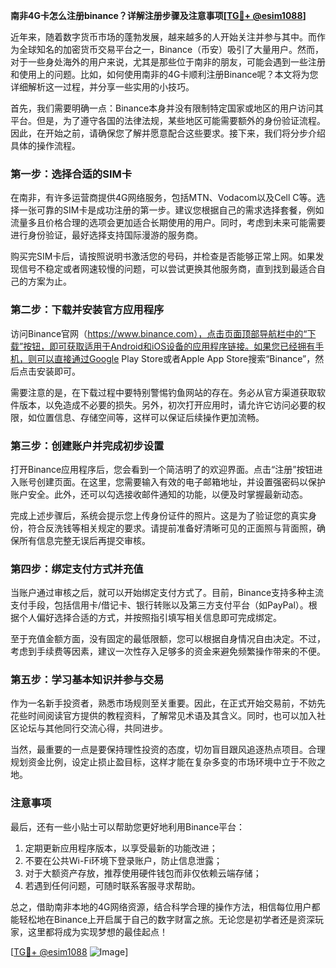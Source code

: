 **南非4G卡怎么注册binance？详解注册步骤及注意事项[[TG💪+ @esim1088](https://t.me/s/esim1088)]**

近年来，随着数字货币市场的蓬勃发展，越来越多的人开始关注并参与其中。而作为全球知名的加密货币交易平台之一，Binance（币安）吸引了大量用户。然而，对于一些身处海外的用户来说，尤其是那些位于南非的朋友，可能会遇到一些注册和使用上的问题。比如，如何使用南非的4G卡顺利注册Binance呢？本文将为您详细解析这一过程，并分享一些实用的小技巧。

首先，我们需要明确一点：Binance本身并没有限制特定国家或地区的用户访问其平台。但是，为了遵守各国的法律法规，某些地区可能需要额外的身份验证流程。因此，在开始之前，请确保您了解并愿意配合这些要求。接下来，我们将分步介绍具体的操作流程。

### 第一步：选择合适的SIM卡

在南非，有许多运营商提供4G网络服务，包括MTN、Vodacom以及Cell C等。选择一张可靠的SIM卡是成功注册的第一步。建议您根据自己的需求选择套餐，例如流量多且价格合理的选项会更加适合长期使用的用户。同时，考虑到未来可能需要进行身份验证，最好选择支持国际漫游的服务商。

购买完SIM卡后，请按照说明书激活您的号码，并检查是否能够正常上网。如果发现信号不稳定或者网速较慢的问题，可以尝试更换其他服务商，直到找到最适合自己的方案为止。

### 第二步：下载并安装官方应用程序

访问Binance官网（https://www.binance.com），点击页面顶部导航栏中的“下载”按钮，即可获取适用于Android和iOS设备的应用程序链接。如果您已经拥有手机，则可以直接通过Google Play Store或者Apple App Store搜索“Binance”，然后点击安装即可。

需要注意的是，在下载过程中要特别警惕钓鱼网站的存在。务必从官方渠道获取软件版本，以免造成不必要的损失。另外，初次打开应用时，请允许它访问必要的权限，如位置信息、存储空间等，这样可以保证后续操作更加流畅。

### 第三步：创建账户并完成初步设置

打开Binance应用程序后，您会看到一个简洁明了的欢迎界面。点击“注册”按钮进入账号创建页面。在这里，您需要输入有效的电子邮箱地址，并设置强密码以保护账户安全。此外，还可以勾选接收邮件通知的功能，以便及时掌握最新动态。

完成上述步骤后，系统会提示您上传身份证件的照片。这是为了验证您的真实身份，符合反洗钱等相关规定的要求。请提前准备好清晰可见的正面照与背面照，确保所有信息完整无误后再提交审核。

### 第四步：绑定支付方式并充值

当账户通过审核之后，就可以开始绑定支付方式了。目前，Binance支持多种主流支付手段，包括信用卡/借记卡、银行转账以及第三方支付平台（如PayPal）。根据个人偏好选择合适的方式，并按照指引填写相关信息即可完成绑定。

至于充值金额方面，没有固定的最低限额，您可以根据自身情况自由决定。不过，考虑到手续费等因素，建议一次性存入足够多的资金来避免频繁操作带来的不便。

### 第五步：学习基本知识并参与交易

作为一名新手投资者，熟悉市场规则至关重要。因此，在正式开始交易前，不妨先花些时间阅读官方提供的教程资料，了解常见术语及其含义。同时，也可以加入社区论坛与其他同行交流心得，共同进步。

当然，最重要的一点是要保持理性投资的态度，切勿盲目跟风追逐热点项目。合理规划资金比例，设定止损止盈目标，这样才能在复杂多变的市场环境中立于不败之地。

### 注意事项

最后，还有一些小贴士可以帮助您更好地利用Binance平台：

1. 定期更新应用程序版本，以享受最新的功能改进；
2. 不要在公共Wi-Fi环境下登录账户，防止信息泄露；
3. 对于大额资产存放，推荐使用硬件钱包而非仅依赖云端存储；
4. 若遇到任何问题，可随时联系客服寻求帮助。

总之，借助南非本地的4G网络资源，结合科学合理的操作方法，相信每位用户都能轻松地在Binance上开启属于自己的数字财富之旅。无论您是初学者还是资深玩家，这里都将成为实现梦想的最佳起点！

[[TG💪+ @esim1088](https://t.me/s/esim1088) ![Image](https://i.postimg.cc/4NQfJmqS/Snipaste-2025-05-13-00-14-12.png)]